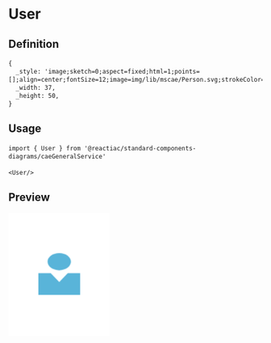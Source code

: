 # User

## Definition

```
{
  _style: 'image;sketch=0;aspect=fixed;html=1;points=[];align=center;fontSize=12;image=img/lib/mscae/Person.svg;strokeColor=none;',
  _width: 37,
  _height: 50,
}
```

## Usage

```
import { User } from '@reactiac/standard-components-diagrams/caeGeneralService'

<User/>
```

## Preview

<img src="./user.png" width="200"/>

